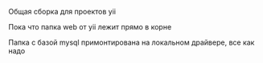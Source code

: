 Общая сборка для проектов yii

Пока что папка web от yii лежит прямо в корне

Папка с базой mysql примонтирована на локальном драйвере, все как надо
